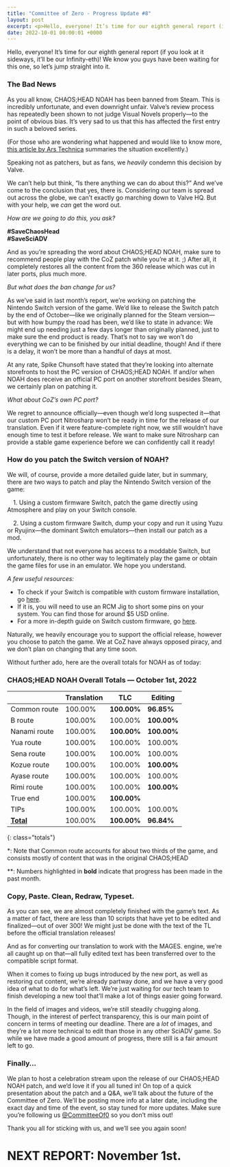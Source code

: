 ```yaml
---
title: "Committee of Zero - Progress Update #8"
layout: post
excerpt: <p>Hello, everyone! It’s time for our eighth general report (if you look at it sideways, it’ll be our Infinity-eth)! We know you guys have been waiting for this one, so let’s jump straight into it.</p>
date: 2022-10-01 00:00:01 +0000
---
```


Hello, everyone! It’s time for our eighth general report (if you look at it sideways, it’ll be our Infinity-eth)! We know you guys have been waiting for this one, so let’s jump straight into it.

### The Bad News

As you all know, CHAOS;HEAD NOAH has been banned from Steam. This is incredibly unfortunate, and even downright unfair. Valve’s review process has repeatedly been shown to not judge Visual Novels properly—to the point of obvious bias. It’s very sad to us that this has affected the first entry in such a beloved series.

(For those who are wondering what happened and would like to know more, [this article by Ars Technica](https://arstechnica.com/gaming/2022/09/nintendoes-what-valve-dont-game-barred-from-steam-will-launch-on-switch/) summaries the situation excellently.)

Speaking not as patchers, but as fans, we *heavily* condemn this decision by Valve.

We can’t help but think, “Is there anything we can do about this?” And we’ve come to the conclusion that yes, there is. Considering our team is spread out across the globe, we can’t exactly go marching down to Valve HQ. But with your help, we *can* get the word out.

*How are we going to do this, you ask?*

**#SaveChaosHead**<br>
**#SaveSciADV**

And as you’re spreading the word about CHAOS;HEAD NOAH, make sure to recommend people play with the CoZ patch while you’re at it. ;) After all, it completely restores all the content from the 360 release which was cut in later ports, plus much more.

*But what does the ban change for us?*

As we’ve said in last month’s report, we’re working on patching the Nintendo Switch version of the game. We’d like to release the Switch patch by the end of October—like we originally planned for the Steam version—but with how bumpy the road has been, we’d like to state in advance: We might end up needing just a few days longer than originally planned, just to make sure the end product is ready. That’s not to say we won’t do everything we can to be finished by our initial deadline, though! And if there is a delay, it won’t be more than a handful of days at most.

At any rate, Spike Chunsoft have stated that they’re looking into alternate storefronts to host the PC version of CHAOS;HEAD NOAH. If and/or when NOAH does receive an official PC port on another storefront besides Steam, we certainly plan on patching it.

*What about CoZ’s own PC port?*

We regret to announce officially—even though we’d long suspected it—that our custom PC port Nitrosharp won’t be ready in time for the release of our translation. Even if it were feature-complete right now, we still wouldn’t have enough time to test it before release. We want to make sure Nitrosharp can provide a stable game experience before we can confidently call it ready!

### How do you patch the Switch version of NOAH?

We will, of course, provide a more detailed guide later, but in summary, there are two ways to patch and play the Nintendo Switch version of the game:

&emsp;1. Using a custom firmware Switch, patch the game directly using Atmosphere and play on your Switch console.

&emsp;2. Using a custom firmware Switch, dump your copy and run it using Yuzu or Ryujinx—the dominant Switch emulators—then install our patch as a mod.

We understand that not everyone has access to a moddable Switch, but unfortunately, there is no other way to legitimately play the game or obtain the game files for use in an emulator. We hope you understand.

*A few useful resources:*<br>

- To check if your Switch is compatible with custom firmware installation, go [here](https://ismyswitchpatched.com/).
- If it is, you will need to use an RCM Jig to short some pins on your system. You can find those for around $5 USD online.
- For a more in-depth guide on Switch custom firmware, go [here](https://nh-server.github.io/switch-guide/). 

Naturally, we heavily encourage you to support the official release, however you choose to patch the game. We at CoZ have always opposed piracy, and we don’t plan on changing that any time soon.

Without further ado, here are the overall totals for NOAH as of today:

### CHAOS;HEAD NOAH Overall Totals — October 1st, 2022

|                  | **Translation** | **TLC**    | **Editing** |
| ---------------- | --------------- | ---------- | ----------- |
| Common route     | 100.00%         | **100.00%**| **96.85%**  |
| B route          | 100.00%         | 100.00%    | **100.00%** |
| Nanami route     | 100.00%         | **100.00%**| **100.00%** |
| Yua route        | 100.00%         | 100.00%    | 100.00%     |
| Sena route       | 100.00%         | 100.00%    | 100.00%     |
| Kozue route      | 100.00%         | 100.00%    | **100.00%** |
| Ayase route      | 100.00%         | 100.00%    | 100.00%     |
| Rimi route       | 100.00%         | 100.00%    | **100.00%** |
| True end         | 100.00%         | **100.00%**|             |
| TIPs             | 100.00%         | 100.00%    | 100.00%     |
| **<u>Total</u>** | 100.00%         | **100.00%**| **96.84%**  |
{: class="totals"}

\*: Note that Common route accounts for about two thirds of the game, and consists mostly of content that was in the original CHAOS;HEAD

\*\*: Numbers highlighted in **bold** indicate that progress has been made in the past month.


### Copy, Paste. Clean, Redraw, Typeset.

As you can see, we are almost completely finished with the game’s text. As a matter of fact, there are less than 10 scripts that have yet to be edited and finalized—out of over 300! We might just be done with the text of the TL before the official translation releases!

And as for converting our translation to work with the MAGES. engine, we’re all caught up on that—all fully edited text has been transferred over to the compatible script format.

When it comes to fixing up bugs introduced by the new port, as well as restoring cut content, we’re already partway done, and we have a very good idea of what to do for what’s left. We’re just waiting for our tech team to finish developing a new tool that’ll make a lot of things easier going forward.

In the field of images and videos, we’re still steadily chugging along. Though, in the interest of perfect transparency, this is our main point of concern in terms of meeting our deadline. There are a *lot* of images, and they’re a lot more technical to edit than those in any other SciADV game. So while we have made a good amount of progress, there still is a fair amount left to go.

### Finally…

We plan to host a celebration stream upon the release of our CHAOS;HEAD NOAH patch, and we’d love it if you all tuned in! On top of a quick presentation about the patch and a Q&A, we’ll talk about the future of the Committee of Zero. We’ll be posting more info at a later date, including the exact day and time of the event, so stay tuned for more updates. Make sure you’re following us [@CommitteeOf0](https://twitter.com/CommitteeOf0) so you don’t miss out!

Thank you all for sticking with us, and we’ll see you again soon!

# NEXT REPORT: November 1st.